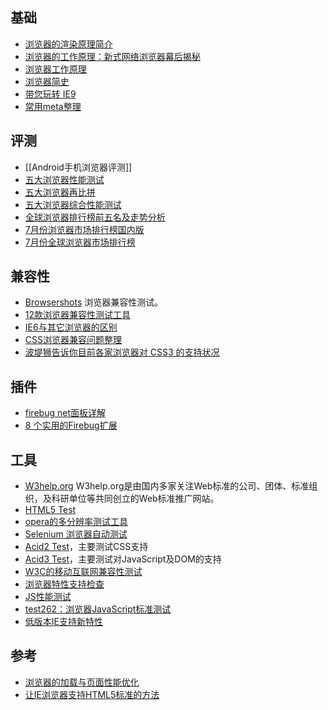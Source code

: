 ## 基础
* [浏览器的渲染原理简介](http://coolshell.cn/articles/9666.html)
* [浏览器的工作原理：新式网络浏览器幕后揭秘](http://ux.sohu.com/topics/50972d9ae7de3e752e0081ff)
* [浏览器工作原理](http://www.iefans.net/liulanqi-ruhe-gongzuo-yuanli/)
* [浏览器简史](http://article.yeeyan.org/view/155419/182860)
* [带您玩转 IE9](http://www.cnblogs.com/mvperic/archive/2011/04/06/2007130.html)
* [常用meta整理](http://segmentfault.com/blog/ciaocc/1190000002407912)

## 评测
* [[Android手机浏览器评测]]
* [五大浏览器性能测试](http://www.cnbeta.com/articles/137384.htm) 
* [五大浏览器再比拼](http://www.iefans.net/bipin-ie9-eyiruanjian-fanghu-nengli/)
* [五大浏览器综合性能测试](http://www.iefans.net/5da-liulanqi-zonghe-ceshi-disanfang/)
* [全球浏览器排行榜前五名及走势分析](http://www.cnbeta.com/articles/136216.htm)
* [7月份浏览器市场排行榜国内版](http://www.cnbeta.com/articles/150400.htm)
* [7月份全球浏览器市场排行榜](http://www.cnbeta.com/articles/150399.htm)

## 兼容性
* [Browsershots](http://browsershots.org/) 浏览器兼容性测试。
* [12款浏览器兼容性测试工具](http://www.cnbeta.com/articles/149063.htm)
* [IE6与其它浏览器的区别](http://blog.csdn.net/wuzhengqing1/article/details/6680993)
* [CSS浏览器兼容问题整理](http://www.cnblogs.com/huazaizai/archive/2011/01/11/1932770.html)
* [波堤狮告诉你目前各家浏览器对 CSS3 的支持状况](http://cn.engadget.com/2011/05/13/mister-donut-lion-shows-you-how-well-your-browser-is-doing-css3/)

## 插件
* [firebug net面板详解](http://www.qianduan.net/detailed-firebug-net-panel.html)
* [8 个实用的Firebug扩展](http://www.iwanna.cn/archives/2010/09/18/5347/)

## 工具
* [W3help.org](http://www.w3help.org/) W3help.org是由国内多家关注Web标准的公司、团体、标准组织，及科研单位等共同创立的Web标准推广网站。
* [HTML5 Test](http://html5test.com/)
* [opera的多分辨率测试工具](http://www.opera.com/developer/tools/)
* [Selenium 浏览器自动测试](http://docs.seleniumhq.org/projects/)
* [Acid2 Test](http://acid2.acidtests.org/)，主要测试CSS支持
* [Acid3 Test](http://acid3.acidtests.org/)，主要测试对JavaScript及DOM的支持
* [W3C的移动互联网兼容性测试](http://www.w3.org/2008/06/mobile-test/)
* [浏览器特性支持检查](http://caniuse.com/)
* [JS性能测试](http://v8.googlecode.com/svn/data/benchmarks/v6/run.html)
* [test262：浏览器JavaScript标准测试](http://www.iefans.net/test262-javascript-biaozhun-ceshi/)
* [低版本IE支持新特性](https://code.google.com/p/ie7-js/)

## 参考
* [浏览器的加载与页面性能优化](http://www.baiduux.com/blog/2011/02/15/browser-loading/)
* [让IE浏览器支持HTML5标准的方法](http://www.blueidea.com/tech/web/2011/8407.asp)